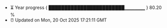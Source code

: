 - ⏳ Year progress { ████████████████████████▁▁▁▁▁▁ } 80.20 %
- ⏰ Updated on Mon, 20 Oct 2025 17:21:11 GMT

